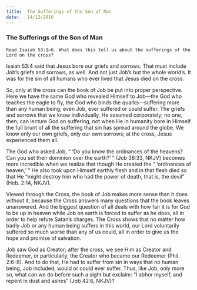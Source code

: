 ```yaml
---
title:  The Sufferings of the Son of Man
date:   14/12/2016
---
```


### The Sufferings of the Son of Man

`Read Isaiah 53:1–6. What does this tell us about the sufferings of the Lord on the cross?`

Isaiah 53:4 said that Jesus bore our griefs and sorrows. That must include Job’s griefs and sorrows, as well. And not just Job’s but the whole world’s. It was for the sin of all humans who ever lived that Jesus died on the cross.

So, only at the cross can the book of Job be put into proper perspective. Here we have the same God who revealed Himself to Job—the God who teaches the eagle to fly, the God who binds the quarks—suffering more than any human being, even Job, ever suffered or could suffer. The griefs and sorrows that we know individually, He assumed corporately; no one, then, can lecture God on suffering, not when He in humanity bore in Himself the full brunt of all the suffering that sin has spread around the globe. We know only our own griefs, only our own sorrows; at the cross, Jesus experienced them all.

The God who asked Job, “ ‘Do you know the ordinances of the heavens? Can you set their dominion over the earth?’ ” (Job 38:33, NKJV) becomes more incredible when we realize that though He created the “ ‘ordinances of heaven,’ ” He also took upon Himself earthly flesh and in that flesh died so that He “might destroy him who had the power of death, that is, the devil” (Heb. 2:14, NKJV).  

Viewed through the Cross, the book of Job makes more sense than it does without it, because the Cross answers many questions that the book leaves unanswered. And the biggest question of all deals with how fair it is for God to be up in heaven while Job on earth is forced to suffer as he does, all in order to help refute Satan’s charges. The Cross shows that no matter how badly Job or any human being suffers in this world, our Lord voluntarily suffered so much worse than any of us could, all in order to give us the hope and promise of salvation. 

Job saw God as Creator; after the cross, we see Him as Creator and Redeemer, or particularly, the Creator who became our Redeemer (Phil. 2:6–8). And to do that, He had to suffer from sin in ways that no human being, Job included, would or could ever suffer. Thus, like Job, only more so, what can we do before such a sight but exclaim: “I abhor myself, and repent in dust and ashes” (Job 42:6, NKJV)?